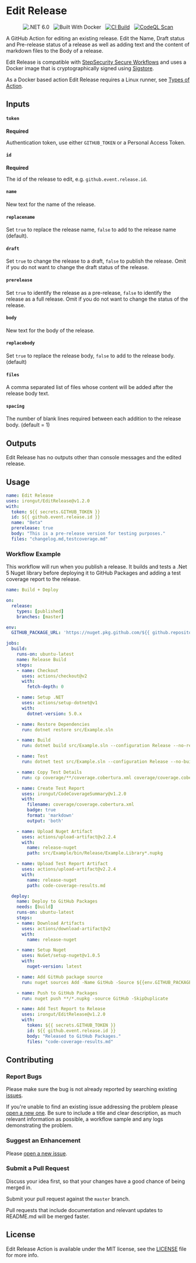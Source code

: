 # Edit Release

<div align="center">

![.NET 6.0](https://img.shields.io/badge/Version-.NET%206.0-informational?style=flat&logo=dotnet)
&nbsp;
![Built With Docker](https://img.shields.io/badge/Built_With-Docker-informational?style=flat&logo=docker)
&nbsp;
[![CI Build](https://github.com/irongut/EditRelease/actions/workflows/ci-build.yml/badge.svg)](https://github.com/irongut/EditRelease/actions/workflows/ci-build.yml)
&nbsp;
[![CodeQL Scan](https://github.com/irongut/EditRelease/actions/workflows/codeql-analysis.yml/badge.svg)](https://github.com/irongut/EditRelease/actions/workflows/codeql-analysis.yml)

</div>

A GitHub Action for editing an existing release. Edit the Name, Draft status and Pre-release status of a release as well as adding text and the content of markdown files to the Body of a release.

Edit Release is compatible with [StepSecurity Secure Workflows](https://github.com/step-security/secure-workflows) and uses a Docker image that is cryptographically signed using [Sigstore](https://www.sigstore.dev/).

As a Docker based action Edit Release requires a Linux runner, see [Types of Action](https://docs.github.com/en/actions/creating-actions/about-custom-actions#types-of-actions).

## Inputs

#### `token`
**Required**

Authentication token, use either `GITHUB_TOKEN` or a Personal Access Token.

#### `id`
**Required**

The id of the release to edit, e.g. `github.event.release.id`.

#### `name`

New text for the name of the release.

#### `replacename`

Set `true` to replace the release name, `false` to add to the release name (default).

#### `draft`

Set `true` to change the release to a draft, `false` to publish the release. Omit if you do not want to change the draft status of the release.

#### `prerelease`

Set `true` to identify the release as a pre-release, `false` to identify the release as a full release. Omit if you do not want to change the status of the release.

#### `body`

New text for the body of the release.

#### `replacebody`

Set `true` to replace the release body, `false` to add to the release body. (default)

#### `files`

A comma separated list of files whose content will be added after the release body text.

#### `spacing`

The number of blank lines required between each addition to the release body. (default = 1)

## Outputs

Edit Release has no outputs other than console messages and the edited release.

## Usage

```yaml
name: Edit Release
uses: irongut/EditRelease@v1.2.0
with:
  token: ${{ secrets.GITHUB_TOKEN }}
  id: ${{ github.event.release.id }}
  name: "Beta"
  prerelease: true
  body: "This is a pre-release version for testing purposes."
  files: "changelog.md,testcoverage.md"
```

### Workflow Example

This workflow will run when you publish a release. It builds and tests a .Net 5 Nuget library before deploying it to GitHub Packages and adding a test coverage report to the release.

```yaml
name: Build + Deploy

on:
  release:
    types: [published]
    branches: [master]

env:
  GITHUB_PACKAGE_URL: 'https://nuget.pkg.github.com/${{ github.repository_owner }}/index.json'

jobs:
  build:
    runs-on: ubuntu-latest
    name: Release Build
    steps:
    - name: Checkout
      uses: actions/checkout@v2
      with:
        fetch-depth: 0

    - name: Setup .NET
      uses: actions/setup-dotnet@v1
      with:
        dotnet-version: 5.0.x

    - name: Restore Dependencies
      run: dotnet restore src/Example.sln

    - name: Build
      run: dotnet build src/Example.sln --configuration Release --no-restore

    - name: Test
      run: dotnet test src/Example.sln --configuration Release --no-build --verbosity normal --collect:"XPlat Code Coverage" --results-directory ./coverage

    - name: Copy Test Details
      run: cp coverage/**/coverage.cobertura.xml coverage/coverage.cobertura.xml

    - name: Create Test Report
      uses: irongut/CodeCoverageSummary@v1.2.0
      with:
        filename: coverage/coverage.cobertura.xml
        badge: true
        format: 'markdown'
        output: 'both'

    - name: Upload Nuget Artifact
      uses: actions/upload-artifact@v2.2.4
      with:
        name: release-nuget
        path: src/Example/bin/Release/Example.Library*.nupkg

    - name: Upload Test Report Artifact
      uses: actions/upload-artifact@v2.2.4
      with:
        name: release-nuget
        path: code-coverage-results.md

  deploy:
    name: Deploy to GitHub Packages
    needs: [build]
    runs-on: ubuntu-latest
    steps:
    - name: Download Artifacts
      uses: actions/download-artifact@v2
      with:
        name: release-nuget

    - name: Setup Nuget
      uses: NuGet/setup-nuget@v1.0.5
      with:
        nuget-version: latest

    - name: Add GitHub package source
      run: nuget sources Add -Name GitHub -Source ${{env.GITHUB_PACKAGE_URL}} -UserName ${{ github.repository_owner }} -Password ${{ secrets.GITHUB_TOKEN }}

    - name: Push to GitHub Packages
      run: nuget push **/*.nupkg -source GitHub -SkipDuplicate

    - name: Add Test Report to Release
      uses: irongut/EditRelease@v1.2.0
      with:
        token: ${{ secrets.GITHUB_TOKEN }}
        id: ${{ github.event.release.id }}
        body: "Released to GitHub Packages."
        files: "code-coverage-results.md"
```

## Contributing

### Report Bugs

Please make sure the bug is not already reported by searching existing [issues].

If you're unable to find an existing issue addressing the problem please [open a new one][new-issue]. Be sure to include a title and clear description, as much relevant information as possible, a workflow sample and any logs demonstrating the problem.

### Suggest an Enhancement

Please [open a new issue][new-issue].

### Submit a Pull Request

Discuss your idea first, so that your changes have a good chance of being merged in.

Submit your pull request against the `master` branch.

Pull requests that include documentation and relevant updates to README.md will be merged faster.

## License

Edit Release Action is available under the MIT license, see the [LICENSE](LICENSE) file for more info.

[issues]: https://github.com/irongut/EditRelease/issues
[new-issue]: https://github.com/irongut/EditRelease/issues/new
